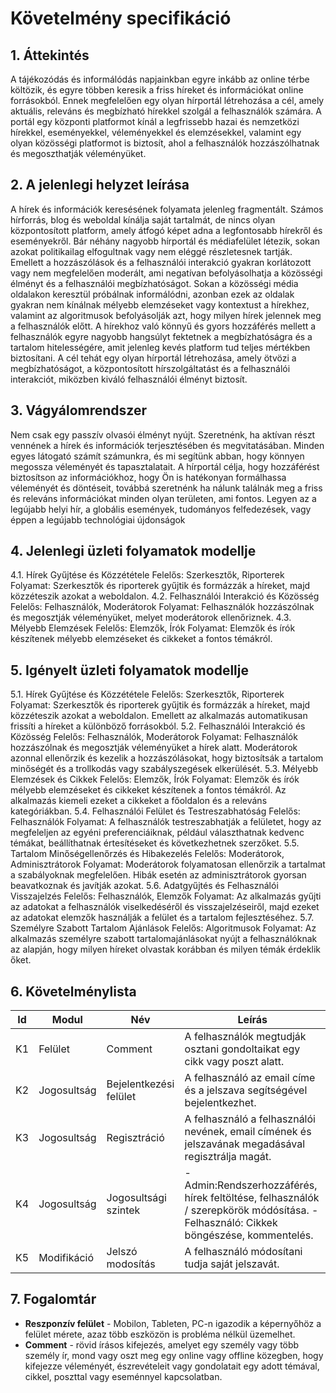 # Követelmény specifikáció

## 1. Áttekintés
A tájékozódás és informálódás napjainkban egyre inkább az online térbe költözik, és egyre többen keresik a friss híreket és információkat online forrásokból. Ennek megfelelően egy olyan hírportál létrehozása a cél, amely aktuális, releváns és megbízható hírekkel szolgál a felhasználók számára. A portál egy központi platformot kínál a legfrissebb hazai és nemzetközi hírekkel, eseményekkel, véleményekkel és elemzésekkel, valamint egy olyan közösségi platformot is biztosít, ahol a felhasználók hozzászólhatnak és megoszthatják véleményüket.

## 2. A jelenlegi helyzet leírása

A hírek és információk keresésének folyamata jelenleg fragmentált. Számos hírforrás, blog és weboldal kínálja saját tartalmát, de nincs olyan központosított platform, amely átfogó képet adna a legfontosabb hírekről és eseményekről. Bár néhány nagyobb hírportál és médiafelület létezik, sokan azokat politikailag elfogultnak vagy nem eléggé részletesnek tartják. Emellett a hozzászólások és a felhasználói interakció gyakran korlátozott vagy nem megfelelően moderált, ami negatívan befolyásolhatja a közösségi élményt és a felhasználói megbízhatóságot.
Sokan a közösségi média oldalakon keresztül próbálnak informálódni, azonban ezek az oldalak gyakran nem kínálnak mélyebb elemzéseket vagy kontextust a hírekhez, valamint az algoritmusok befolyásolják azt, hogy milyen hírek jelennek meg a felhasználók előtt.
A hírekhoz való könnyű és gyors hozzáférés mellett a felhasználók egyre nagyobb hangsúlyt fektetnek a megbízhatóságra és a tartalom hitelességére, amit jelenleg kevés platform tud teljes mértékben biztosítani.
A cél tehát egy olyan hírportál létrehozása, amely ötvözi a megbízhatóságot, a központosított hírszolgáltatást és a felhasználói interakciót, miközben kiváló felhasználói élményt biztosít.

## 3. Vágyálomrendszer
 Nem csak egy passzív olvasói élményt nyújt. Szeretnénk, ha aktívan részt vennének a hírek és információk terjesztésében és megvitatásában. Minden egyes látogató számít számunkra, és mi segítünk abban, hogy könnyen megossza véleményét és tapasztalatait.
 A hírportál célja, hogy hozzáférést biztosítson az információkhoz, hogy Ön is hatékonyan formálhassa véleményét és döntéseit, továbbá  szeretnénk ha nálunk találnák meg a friss és releváns információkat minden olyan területen, ami fontos. Legyen az a legújabb helyi hír, a globális események, tudományos felfedezések, vagy éppen a legújabb technológiai újdonságok

## 4. Jelenlegi üzleti folyamatok modellje
4.1. Hírek Gyűjtése és Közzététele
Felelős: Szerkesztők, Riporterek
Folyamat: Szerkesztők és riporterek gyűjtik és formázzák a híreket, majd közzéteszik azokat a weboldalon.
4.2. Felhasználói Interakció és Közösség
Felelős: Felhasználók, Moderátorok
Folyamat: Felhasználók hozzászólnak és megosztják véleményüket, melyet moderátorok ellenőriznek.
4.3. Mélyebb Elemzések
Felelős: Elemzők, Írók
Folyamat: Elemzők és írók készítenek mélyebb elemzéseket és cikkeket a fontos témákról.

## 5. Igényelt üzleti folyamatok modellje
5.1. Hírek Gyűjtése és Közzététele
Felelős: Szerkesztők, Riporterek
Folyamat: Szerkesztők és riporterek gyűjtik és formázzák a híreket, majd közzéteszik azokat a weboldalon. Emellett az alkalmazás automatikusan frissíti a híreket a különböző forrásokból.
5.2. Felhasználói Interakció és Közösség
Felelős: Felhasználók, Moderátorok
Folyamat: Felhasználók hozzászólnak és megosztják véleményüket a hírek alatt. Moderátorok azonnal ellenőrzik és kezelik a hozzászólásokat, hogy biztosítsák a tartalom minőségét és a trollkodás vagy szabályszegések elkerülését.
5.3. Mélyebb Elemzések és Cikkek
Felelős: Elemzők, Írók
Folyamat: Elemzők és írók mélyebb elemzéseket és cikkeket készítenek a fontos témákról. Az alkalmazás kiemeli ezeket a cikkeket a főoldalon és a releváns kategóriákban.
5.4. Felhasználói Felület és Testreszabhatóság
Felelős: Felhasználók
Folyamat: A felhasználók testreszabhatják a felületet, hogy az megfeleljen az egyéni preferenciáiknak, például választhatnak kedvenc témákat, beállíthatnak értesítéseket és következhetnek szerzőket.
5.5. Tartalom Minőségellenőrzés és Hibakezelés
Felelős: Moderátorok, Adminisztrátorok
Folyamat: Moderátorok folyamatosan ellenőrzik a tartalmat a szabályoknak megfelelően. Hibák esetén az adminisztrátorok gyorsan beavatkoznak és javítják azokat.
5.6. Adatgyűjtés és Felhasználói Visszajelzés
Felelős: Felhasználók, Elemzők
Folyamat: Az alkalmazás gyűjti az adatokat a felhasználók viselkedéséről és visszajelzéseiről, majd ezeket az adatokat elemzők használják a felület és a tartalom fejlesztéséhez.
5.7. Személyre Szabott Tartalom Ajánlások
Felelős: Algoritmusok
Folyamat: Az alkalmazás személyre szabott tartalomajánlásokat nyújt a felhasználóknak az alapján, hogy milyen híreket olvastak korábban és milyen témák érdeklik őket.

## 6. Követelménylista
| Id | Modul | Név | Leírás |
| --- | --- | --- | --- |
| K1 | Felület | Comment | A felhasználók megtudják osztani gondoltaikat egy cikk vagy poszt alatt.|
| K2 | Jogosultság| Bejelentkezési felület|A felhasználó az email címe és a jelszava segítségével bejelentkezhet.|
| K3 | Jogosultság | Regisztráció |A felhasználó a felhasználói nevének, email címének és jelszavának megadásával regisztrálja magát.|
| K4 | Jogosultság| Jogosultsági szintek| -Admin:Rendszerhozzáférés, hírek feltöltése, felhasználók / szerepkörök módósítása. -Felhasználó: Cikkek böngészése, kommentelés.|
| K5 | Modifikáció | Jelszó modosítás | A felhasználó módosítani tudja saját jelszavát.|

## 7. Fogalomtár
 - **Reszponzív felület** - Mobilon, Tableten, PC-n igazodik a
képernyőhöz a felület mérete, azaz több eszközön is probléma nélkül
üzemelhet.  
 - **Comment** - rövid írásos kifejezés, amelyet egy személy vagy több személy ír, mond vagy oszt meg egy online vagy offline közegben, hogy kifejezze véleményét, észrevételeit vagy gondolatait egy adott témával, cikkel, poszttal vagy eseménnyel kapcsolatban.
